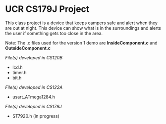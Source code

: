 # UCR CS179J Project
This class project is a device that keeps campers safe and alert when they are out at night. This device can show what is in the surroundings and alerts the user if something gets too close in the area.

Note: The .c files used for the version 1 demo are **InsideComponent.c** and **OutsideComponent.c**

*File(s) developed in CS120B*
* lcd.h
* timer.h
* bit.h

*File(s) developed in CS122A*
* usart_ATmega1284.h

*File(s) developed in CS179J*
* ST7920.h (in progress)
